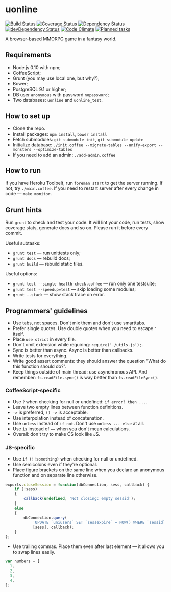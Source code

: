 uonline
=======

[![Build Status](https://travis-ci.org/uonline/uonline.svg?branch=master)](https://travis-ci.org/uonline/uonline)
[![Coverage Status](https://img.shields.io/coveralls/uonline/uonline.svg)](https://coveralls.io/r/uonline/uonline?branch=master)
[![Dependency Status](https://david-dm.org/uonline/uonline.svg)](https://david-dm.org/uonline/uonline)
[![devDependency Status](https://david-dm.org/uonline/uonline/dev-status.svg)](https://david-dm.org/uonline/uonline#info=devDependencies)
[![Code Climate](http://img.shields.io/codeclimate/github/uonline/uonline.svg)](https://codeclimate.com/github/uonline/uonline)
[![Planned tasks](https://badge.waffle.io/uonline/uonline.svg?label=sweetest%20july&title=Tasks)](http://waffle.io/uonline/uonline)

A browser-based MMORPG game in a fantasy world.


Requirements
------------

* Node.js 0.10 with npm;
* CoffeeScript;
* Grunt (you may use local one, but why?);
* Bower;
* PostgreSQL 9.1 or higher;
* DB user `anonymous` with password `nopassword`;
* Two databases: `uonline` and `uonline_test`.


How to set up
-------------

* Clone the repo.
* Install packages: `npm install`, `bower install`
* Fetch submodules: `git submodule init`, `git submodule update`
* Initialize database: `./init.coffee --migrate-tables --unify-export --monsters --optimize-tables`
* If you need to add an admin: `./add-admin.coffee`


How to run
----------

If you have Heroku Toolbelt, run `foreman start` to get the server running. If not, try `./main.coffee`. If you need to restart server after every change in code — `make monitor`.


Grunt hints
-----------

Run `grunt` to check and test your code. It will lint your code, run tests, show coverage stats, generate docs and so on. Please run it before every commit.

Useful subtasks:

* `grunt test` — run unittests only;
* `grunt docs` — rebuild docs;
* `grunt build` — rebuild static files.

Useful options:

* `grunt test --single health-check.coffee` — run only one testsuite;
* `grunt test --speedup=test` — skip loading some modules;
* `grunt --stack` — show stack trace on error.


Programmers' guidelines
-----------------------

* Use tabs, not spaces. Don't mix them and don't use smarttabs.
* Prefer single quotes. Use double quotes when you need to escape `'` itself.
* Place `use strict` in every file.
* Don't omit extension while requiring: `require('./utils.js');`.
* Sync is better than async. Async is better than callbacks.
* Write tests for everything.
* Write good assert comments: they should answer the question "What do this function should do?".
* Keep things outside of main thread: use asynchronous API. And remember: `fs.readFile.sync()` is way better than `fs.readFileSync()`.


### CoffeeScript-specific

* Use `?` when checking for null or undefined: `if error? then ...`.
* Leave two empty lines between function definitions.
* `->` is preferred, `() ->` is acceptable.
* Use interpolation instead of concatenation.
* Use `unless` instead of `if not`. Don't use `unless ... else` at all.
* Use `is` instead of `==` when you don't mean calculations.
* Overall: don't try to make CS look like JS.


### JS-specific

* Use `if (!!something)` when checking for null or undefined.
* Use semicolons even if they're optional.
* Place figure brackets on the same line when you declare an anonymous function and on separate line otherwise.

```js
exports.closeSession = function(dbConnection, sess, callback) {
	if (!sess)
	{
		callback(undefined, 'Not closing: empty sessid');
	}
	else
	{
		dbConnection.query(
			'UPDATE `uniusers` SET `sessexpire` = NOW() WHERE `sessid` = ?',
			[sess], callback);
	}
};
```

* Use trailing commas. Place them even after last element — it allows you to swap lines easily.

```js
var numbers = [
  1,
  2,
  3,
  4,
];
```
